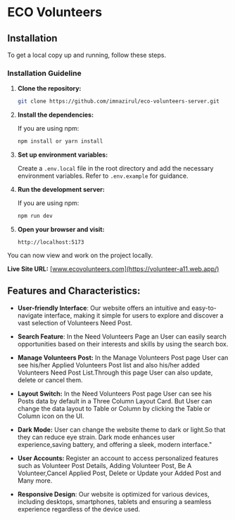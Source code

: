 

# ECO Volunteers

## Installation
To get a local copy up and running, follow these steps.

### Installation Guideline

1. **Clone the repository:**

   ```bash
   git clone https://github.com/imnazirul/eco-volunteers-server.git
   ```

2. **Install the dependencies:**

   If you are using npm:

   ```bash
   npm install or yarn install
   ```

4. **Set up environment variables:**

   Create a `.env.local` file in the root directory and add the necessary environment variables. Refer to `.env.example` for guidance.

5. **Run the development server:**

   If you are using npm:

   ```bash
   npm run dev
   ```

6. **Open your browser and visit:**

   ```
   http://localhost:5173
   ```

You can now view and work on the project locally.


**Live Site URL:** [www.ecovolunteers.com](https://volunteer-a11.web.app/)

## Features and Characteristics:

- **User-friendly Interface**: Our website offers an intuitive and easy-to-navigate interface, making it simple for users to explore and discover a vast selection of Volunteers Need Post.

- **Search Feature**: In the Need Volunteers Page an User can easily search opportunities based on their interests and skills by using the search box.

- **Manage Volunteers Post:** In the Manage Volunteers Post page User can see his/her Applied Volunteers Post list and also his/her added Volunteers Need Post List.Through this page User can also update, delete or cancel them.

- **Layout Switch:** In the Need Volunteers Post page User can see his Posts data by default in a Three Column Layout Card. But User can change the data layout to Table or Column by clicking the Table or Column icon on the UI.

- **Dark Mode:** User can change the website theme to dark or light.So that they can reduce eye strain. Dark mode enhances user experience,saving battery, and offering a sleek, modern interface."

- **User Accounts:** Register an account to access personalized features such as Volunteer Post Details, Adding Volunteer Post, Be A Volunteer,Cancel Applied Post, Delete or Update your Added Post and Many more.

- **Responsive Design**: Our website is optimized for various devices, including desktops, smartphones, tablets and ensuring a seamless experience regardless of the device used.
